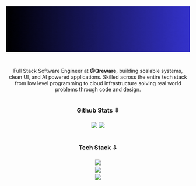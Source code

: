 [![MasterHead](banner.gif)](https://redowanahmed.com)

#

<p align="center">
  Full Stack Software Engineer at <a href="https://qreware.com" target="_blank" style="color: inherit; font-weight: bold; text-decoration: none;">@Qreware</a>, building scalable systems, clean UI, and AI powered applications. Skilled across the entire tech stack from low level programming to cloud infrastructure solving real world problems through code and design.
</p>


#

<h3 align="center">Github Stats ⇩<h3>

<div align="center">
    <img src="https://github-readme-stats.vercel.app/api?username=redowxn&theme=github_dark_dimmed&hide_border=false&include_all_commits=true&count_private=true" width="400" />
    <img src="https://nirzak-streak-stats.vercel.app/?user=redowxn&theme=github_dark_dimmed&hide_border=false" width="438" />
</div>


#

<h3 align="center">Tech Stack ⇩<h3>

<p align="center">
  <a href="#"><img src="https://skillicons.dev/icons?i=c,cpp,py,go,java,js,ts,react,nextjs,vue,nestjs,nuxtjs,express" /></a><br>
  <a href="#"><img src="https://skillicons.dev/icons?i=django,flask,fastapi,postgres,mysql,mongodb,supabase,redis,docker,kubernetes,terraform,nginx,aws" /></a><br>
  <a href="#"><img src="https://skillicons.dev/icons?i=git,gitlab,github,vscode,linux,ubuntu,kali,webstorm,figma,postman,pytorch,tensorflow,gcp" /></a>
</p>
